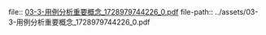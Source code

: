 file:: [03-3-用例分析重要概念_1728979744226_0.pdf](../assets/03-3-用例分析重要概念_1728979744226_0.pdf)
file-path:: ../assets/03-3-用例分析重要概念_1728979744226_0.pdf
